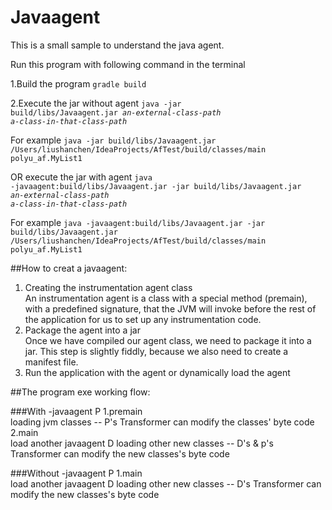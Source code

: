 # Javaagent

This is a small sample to understand the java agent.

Run this program with following command in the terminal


1.Build the program <code>gradle build</code>

2.Execute the jar without agent <code>java -jar build/libs/Javaagent.jar _an-external-class-path_ _a-class-in-that-class-path_</code>

For example <code>java -jar build/libs/Javaagent.jar /Users/liushanchen/IdeaProjects/AfTest/build/classes/main polyu_af.MyList1</code>

OR execute the jar with agent <code>java -javaagent:build/libs/Javaagent.jar -jar build/libs/Javaagent.jar _an-external-class-path_ _a-class-in-that-class-path_</code>

For example <code>java -javaagent:build/libs/Javaagent.jar -jar build/libs/Javaagent.jar /Users/liushanchen/IdeaProjects/AfTest/build/classes/main polyu_af.MyList1</code>

##How to creat a javaagent:
1. Creating the instrumentation agent class<br/>
An instrumentation agent is a class with a special method (premain), with a predefined signature, that the JVM will invoke before the rest of the application for us to set up any instrumentation code. 
2. Package the agent into a jar<br/>
Once we have compiled our agent class, we need to package it into a jar. This step is slightly fiddly, because we also need to create a manifest file. 
3. Run the application with the agent or dynamically load the agent<br/>



##The program exe working flow:

###With -javaagent P
1.premain<br/>
loading jvm classes -- P's Transformer can modify the classes' byte code<br/>
2.main<br/>
load another javaagent D
loading other new classes -- D's & p's Transformer can modify the new classes's byte code <br/>

###Without -javaagent P
1.main<br/>
load another javaagent D
loading other new classes -- D's Transformer can modify the new classes's byte code <br/>

